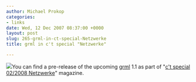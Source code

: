 ```yaml
---
author: Michael Prokop
categories:
- links
date: Wed, 12 Dec 2007 08:37:00 +0000
layout: post
slug: 265-grml-in-ct-special-Netzwerke
title: grml in c't special "Netzwerke"

---
```

[![](/images/heise_netwzerke_grml_2007.serendipityThumb.jpeg)](/images/heise_netwzerke_grml_2007.jpeg)You can find a pre\-release of the upcoming [grml](http://grml.org/) 1\.1 as part of "[c't special 02/2008 Netzwerke](http://www.heise.de/kiosk/special/ct/08/02/)" magazine.
